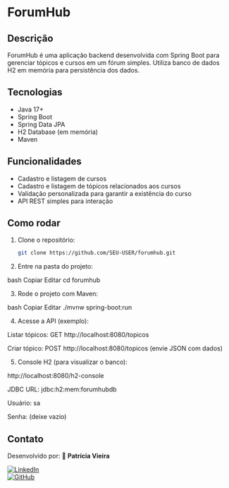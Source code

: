 # ForumHub

## Descrição

ForumHub é uma aplicação backend desenvolvida com Spring Boot para gerenciar tópicos e cursos em um fórum simples. Utiliza banco de dados H2 em memória para persistência dos dados.

## Tecnologias

- Java 17+
- Spring Boot
- Spring Data JPA
- H2 Database (em memória)
- Maven

## Funcionalidades

- Cadastro e listagem de cursos
- Cadastro e listagem de tópicos relacionados aos cursos
- Validação personalizada para garantir a existência do curso
- API REST simples para interação

## Como rodar

1. Clone o repositório:
   ```bash
   git clone https://github.com/SEU-USER/forumhub.git
   
2. Entre na pasta do projeto:

bash
Copiar
Editar
cd forumhub

3. Rode o projeto com Maven:

bash
Copiar
Editar
./mvnw spring-boot:run

4. Acesse a API (exemplo):

Listar tópicos: GET http://localhost:8080/topicos

Criar tópico: POST http://localhost:8080/topicos (envie JSON com dados)

5. Console H2 (para visualizar o banco):

http://localhost:8080/h2-console

JDBC URL: jdbc:h2:mem:forumhubdb

Usuário: sa

Senha: (deixe vazio)

## Contato

Desenvolvido por:
👤 **Patrícia Vieira**  
 
[![LinkedIn](https://img.shields.io/badge/-LinkedIn-blue?logo=linkedin&logoColor=white&style=flat-square)](https://www.linkedin.com/in/patrícia-vieira-da-silva)  
[![GitHub](https://img.shields.io/badge/-GitHub-black?logo=github&logoColor=white&style=flat-square)](https://github.com/Pat-ricia)

